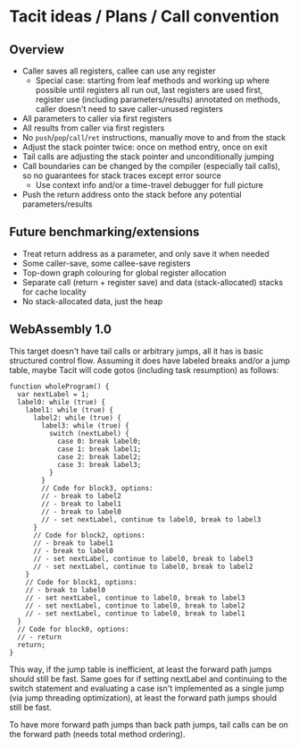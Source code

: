 # Tacit ideas / Plans / Call convention

## Overview

- Caller saves all registers, callee can use any register
  - Special case: starting from leaf methods and working up where possible until registers all run out, last registers are used first, register use (including parameters/results) annotated on methods, caller doesn't need to save caller-unused registers
- All parameters to caller via first registers
- All results from caller via first registers
- No `push`/`pop`/`call`/`ret` instructions, manually move to and from the stack
- Adjust the stack pointer twice: once on method entry, once on exit
- Tail calls are adjusting the stack pointer and unconditionally jumping
- Call boundaries can be changed by the compiler (especially tail calls), so no guarantees for stack traces except error source
  - Use context info and/or a time-travel debugger for full picture
- Push the return address onto the stack before any potential parameters/results

## Future benchmarking/extensions

- Treat return address as a parameter, and only save it when needed
- Some caller-save, some callee-save registers
- Top-down graph colouring for global register allocation
- Separate call (return + register save) and data (stack-allocated) stacks for cache locality
- No stack-allocated data, just the heap

## WebAssembly 1.0

This target doesn't have tail calls or arbitrary jumps, all it has is basic structured control flow. Assuming it does have labeled breaks and/or a jump table, maybe Tacit will code gotos (including task resumption) as follows:

```
function wholeProgram() {
  var nextLabel = 1;
  label0: while (true) {
    label1: while (true) {
      label2: while (true) {
        label3: while (true) {
          switch (nextLabel) {
            case 0: break label0;
            case 1: break label1;
            case 2: break label2;
            case 3: break label3;
          }
        }
        // Code for block3, options:
        // - break to label2
        // - break to label1
        // - break to label0
        // - set nextLabel, continue to label0, break to label3
      }
      // Code for block2, options:
      // - break to label1
      // - break to label0
      // - set nextLabel, continue to label0, break to label3
      // - set nextLabel, continue to label0, break to label2
    }
    // Code for block1, options:
    // - break to label0
    // - set nextLabel, continue to label0, break to label3
    // - set nextLabel, continue to label0, break to label2
    // - set nextLabel, continue to label0, break to label1
  }
  // Code for block0, options:
  // - return
  return;
}
```

This way, if the jump table is inefficient, at least the forward path jumps should still be fast. Same goes for if setting nextLabel and continuing to the switch statement and evaluating a case isn't implemented as a single jump (via jump threading optimization), at least the forward path jumps should still be fast.

To have more forward path jumps than back path jumps, tail calls can be on the forward path (needs total method ordering).
